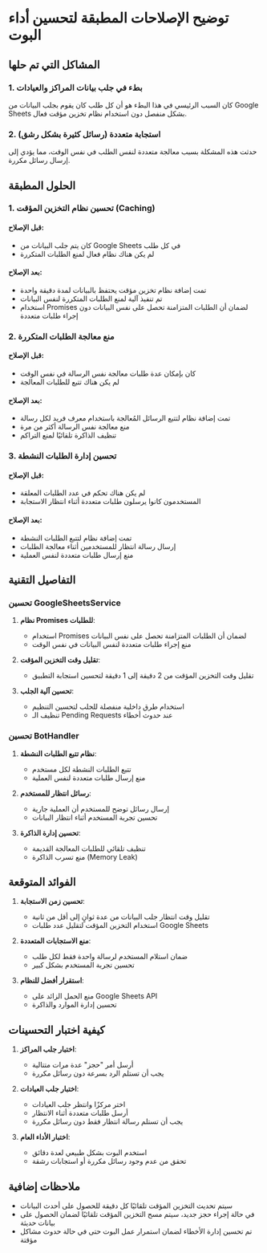 # توضيح الإصلاحات المطبقة لتحسين أداء البوت

## المشاكل التي تم حلها

### 1. بطء في جلب بيانات المراكز والعيادات
كان السبب الرئيسي في هذا البطء هو أن كل طلب كان يقوم بجلب البيانات من Google Sheets بشكل منفصل دون استخدام نظام تخزين مؤقت فعال.

### 2. استجابة متعددة (رسائل كثيرة بشكل رشق)
حدثت هذه المشكلة بسبب معالجة متعددة لنفس الطلب في نفس الوقت، مما يؤدي إلى إرسال رسائل مكررة.

## الحلول المطبقة

### 1. تحسين نظام التخزين المؤقت (Caching)

#### قبل الإصلاح:
- كان يتم جلب البيانات من Google Sheets في كل طلب
- لم يكن هناك نظام فعال لمنع الطلبات المتكررة

#### بعد الإصلاح:
- تمت إضافة نظام تخزين مؤقت يحتفظ بالبيانات لمدة دقيقة واحدة
- تم تنفيذ آلية لمنع الطلبات المتكررة لنفس البيانات
- استخدام Promises لضمان أن الطلبات المتزامنة تحصل على نفس البيانات دون إجراء طلبات متعددة

### 2. منع معالجة الطلبات المتكررة

#### قبل الإصلاح:
- كان بإمكان عدة طلبات معالجة نفس الرسالة في نفس الوقت
- لم يكن هناك تتبع للطلبات المعالجة

#### بعد الإصلاح:
- تمت إضافة نظام لتتبع الرسائل المُعالجة باستخدام معرف فريد لكل رسالة
- منع معالجة نفس الرسالة أكثر من مرة
- تنظيف الذاكرة تلقائيًا لمنع التراكم

### 3. تحسين إدارة الطلبات النشطة

#### قبل الإصلاح:
- لم يكن هناك تحكم في عدد الطلبات المعلقة
- المستخدمون كانوا يرسلون طلبات متعددة أثناء انتظار الاستجابة

#### بعد الإصلاح:
- تمت إضافة نظام لتتبع الطلبات النشطة
- إرسال رسالة انتظار للمستخدمين أثناء معالجة الطلبات
- منع إرسال طلبات متعددة لنفس العملية

## التفاصيل التقنية

### تحسين GoogleSheetsService

1. **نظام Promises للطلبات**:
   - استخدام Promises لضمان أن الطلبات المتزامنة تحصل على نفس البيانات
   - منع إجراء طلبات متعددة لنفس البيانات في نفس الوقت

2. **تقليل وقت التخزين المؤقت**:
   - تقليل وقت التخزين المؤقت من 2 دقيقة إلى 1 دقيقة لتحسين استجابة التطبيق

3. **تحسين آلية الجلب**:
   - استخدام طرق داخلية منفصلة للجلب لتحسين التنظيم
   - تنظيف الـ Pending Requests عند حدوث أخطاء

### تحسين BotHandler

1. **نظام تتبع الطلبات النشطة**:
   - تتبع الطلبات النشطة لكل مستخدم
   - منع إرسال طلبات متعددة لنفس العملية

2. **رسائل انتظار للمستخدم**:
   - إرسال رسائل توضح للمستخدم أن العملية جارية
   - تحسين تجربة المستخدم أثناء انتظار البيانات

3. **تحسين إدارة الذاكرة**:
   - تنظيف تلقائي للطلبات المعالجة القديمة
   - منع تسرب الذاكرة (Memory Leak)

## الفوائد المتوقعة

1. **تحسين زمن الاستجابة**: 
   - تقليل وقت انتظار جلب البيانات من عدة ثوانٍ إلى أقل من ثانية
   - استخدام التخزين المؤقت لتقليل عدد طلبات Google Sheets

2. **منع الاستجابات المتعددة**:
   - ضمان استلام المستخدم لرسالة واحدة فقط لكل طلب
   - تحسين تجربة المستخدم بشكل كبير

3. **استقرار أفضل للنظام**:
   - منع الحمل الزائد على Google Sheets API
   - تحسين إدارة الموارد والذاكرة

## كيفية اختبار التحسينات

1. **اختبار جلب المراكز**:
   - أرسل أمر "حجز" عدة مرات متتالية
   - يجب أن تستلم الرد بسرعة دون رسائل مكررة

2. **اختبار جلب العيادات**:
   - اختر مركزًا وانتظر جلب العيادات
   - أرسل طلبات متعددة أثناء الانتظار
   - يجب أن تستلم رسالة انتظار فقط دون رسائل مكررة

3. **اختبار الأداء العام**:
   - استخدم البوت بشكل طبيعي لعدة دقائق
   - تحقق من عدم وجود رسائل مكررة أو استجابات رشقة

## ملاحظات إضافية

- سيتم تحديث التخزين المؤقت تلقائيًا كل دقيقة للحصول على أحدث البيانات
- في حالة إجراء حجز جديد، سيتم مسح التخزين المؤقت تلقائيًا لضمان الحصول على بيانات حديثة
- تم تحسين إدارة الأخطاء لضمان استمرار عمل البوت حتى في حالة حدوث مشاكل مؤقتة